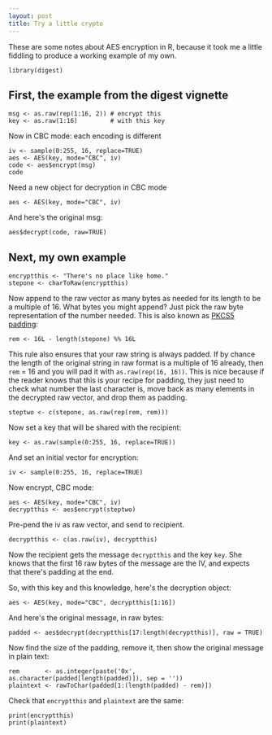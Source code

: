 ```yaml
---
layout: post
title: Try a little crypto
---
```


These are some notes about AES encryption in R, because it took me a little fiddling to produce a working example of my own.

```
library(digest)
```

## First, the example from the digest vignette

```
msg <- as.raw(rep(1:16, 2)) # encrypt this
key <- as.raw(1:16)         # with this key
```

Now in CBC mode: each encoding is different

```
iv <- sample(0:255, 16, replace=TRUE)
aes <- AES(key, mode="CBC", iv)
code <- aes$encrypt(msg)
code
```

Need a new object for decryption in CBC mode

```
aes <- AES(key, mode="CBC", iv)
```

And here's the original msg:

```
aes$decrypt(code, raw=TRUE)
```

## Next, my own example

```
encryptthis <- "There's no place like home."
stepone <- charToRaw(encryptthis)
```

Now append to the raw vector as many bytes as needed for its length to
be a multiple of 16. What bytes you might append? Just pick the raw byte
representation of the number needed. This is also known as [PKCS5
padding](http://www.di-mgt.com.au/cryptopad.html):

```
rem <- 16L - length(stepone) %% 16L
```

This rule also ensures that your raw string is always padded. If by
chance the length of the original string in raw format is a multiple of
16 already, then `rem` = 16 and you will pad it with
`as.raw(rep(16, 16))`. This is nice because if the reader knows that
this is your recipe for padding, they just need to check what number the
last character is, move back as many elements in the decrypted raw
vector, and drop them as padding.

```
steptwo <- c(stepone, as.raw(rep(rem, rem)))
```

Now set a key that will be shared with the recipient:

```
key <- as.raw(sample(0:255, 16, replace=TRUE))
```

And set an initial vector for encryption:

```
iv <- sample(0:255, 16, replace=TRUE)
```

Now encrypt, CBC mode:

```
aes <- AES(key, mode="CBC", iv)
decryptthis <- aes$encrypt(steptwo)
```

Pre-pend the iv as raw vector, and send to recipient.

```
decryptthis <- c(as.raw(iv), decryptthis)
```

Now the recipient gets the message `decryptthis` and the key `key`. She
knows that the first 16 raw bytes of the message are the IV, and expects
that there's padding at the end.

So, with this key and this knowledge, here's the decryption object:

```
aes <- AES(key, mode="CBC", decryptthis[1:16])
```

And here's the original message, in raw bytes:

```
padded <- aes$decrypt(decryptthis[17:length(decryptthis)], raw = TRUE)
```

Now find the size of the padding, remove it, then show the original
message in plain text:

```
rem       <- as.integer(paste('0x', as.character(padded[length(padded)]), sep = ''))
plaintext <- rawToChar(padded[1:(length(padded) - rem)])
```

Check that `encryptthis` and `plaintext` are the same:

```
print(encryptthis)
print(plaintext)
```


